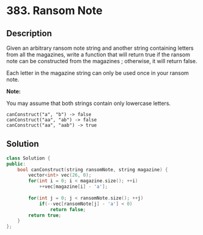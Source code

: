 # 383. Ransom Note

## Description

Given an arbitrary ransom note string and another string containing letters from all the magazines, write a function that will return true if the ransom note can be constructed from the magazines ; otherwise, it will return false.

Each letter in the magazine string can only be used once in your ransom note.

**Note:**

You may assume that both strings contain only lowercase letters.

```
canConstruct("a", "b") -> false
canConstruct("aa", "ab") -> false
canConstruct("aa", "aab") -> true
```

## Solution

```cpp
class Solution {
public:
    bool canConstruct(string ransomNote, string magazine) {
        vector<int> vec(26, 0);
        for(int i = 0; i < magazine.size(); ++i)
            ++vec[magazine[i] - 'a'];
        
        for(int j = 0; j < ransomNote.size(); ++j)
            if(--vec[ransomNote[j] - 'a'] < 0)
                return false;
        return true;
    }
};
```